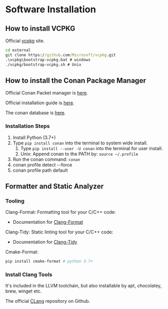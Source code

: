 # Software Installation

## How to install VCPKG

Official [vcpkg](https://vcpkg.io/) site.

```cmd
cd external
git clone https://github.com/Microsoft/vcpkg.git
.\vcpkg\bootstrap-vcpkg.bat # windows
./vcpkg/bootstrap-vcpkg.sh # Unix
```

## How to install the Conan Package Manager

Official Conan Packet manager is [here](https://conan.io/).

Official installation guide is [here](https://docs.conan.io/2/).

The conan database is [here](https://conan.io/center/).

### Installation Steps

1. Install Python (3.7+)
2. Type ``pip install conan`` into the terminal to system wide install.
   1. Type ``pip install --user -U conan`` into the terminal for user install.
   2. Unix: Append conan to the PATH by: ``source ~/.profile``
4. Run the conan command: ``conan``
5. conan profile detect --force
6. conan profile path default

## Formatter and Static Analyzer

### Tooling

Clang-Format: Formatting tool for your C/C++ code:

- Documentation for [Clang-Format](https://clang.llvm.org/docs/ClangFormat.html)

Clang-Tidy: Static linting tool for your C/C++ code:

- Documentation for [Clang-Tidy](https://clang.llvm.org/extra/clang-tidy/)

Cmake-Format:

```bash
pip install cmake-format # python 3.7+
```

### Install Clang Tools

It's included in the LLVM toolchain, but also installable by apt, chocolatey, brew, winget etc.

The official [CLang](https://github.com/llvm/llvm-project) repository on Github.
